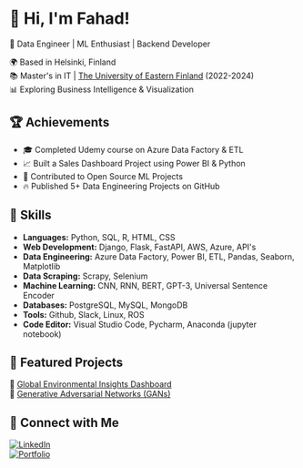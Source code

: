 # 👋 Hi, I'm Fahad!
🚀 Data Engineer | ML Enthusiast | Backend Developer  

🌍 Based in Helsinki, Finland  
📚 Master's in IT | [The University of Eastern Finland](https://www.uef.fi/en/degree-programme/masters-degree-programme-in-information-technology) (2022-2024)  
📊 Exploring Business Intelligence & Visualization  

## 🏆 Achievements
- 🎓 Completed Udemy course on Azure Data Factory & ETL
- 📈 Built a Sales Dashboard Project using Power BI & Python
- 🏅 Contributed to Open Source ML Projects
- 🔥 Published 5+ Data Engineering Projects on GitHub

## 🚀 Skills
- **Languages:** Python, SQL, R, HTML, CSS
- **Web Development:** Django, Flask, FastAPI, AWS, Azure, API's
- **Data Engineering:** Azure Data Factory, Power BI, ETL, Pandas, Seaborn, Matplotlib
- **Data Scraping:** Scrapy, Selenium
- **Machine Learning:** CNN, RNN, BERT, GPT-3, Universal Sentence Encoder
- **Databases:** PostgreSQL, MySQL, MongoDB
- **Tools:** Github, Slack, Linux, ROS
- **Code Editor:** Visual Studio Code, Pycharm, Anaconda (jupyter notebook)  

## 📂 Featured Projects
🔹 [Global Environmental Insights Dashboard](https://github.com/iamfahad43/Global-Environmental-Insights)  
🔹 [Generative Adversarial Networks (GANs)](https://github.com/iamfahad43/GAN)  

## 🤝 Connect with Me
[![LinkedIn](https://img.shields.io/badge/LinkedIn-Connect-blue?style=flat&logo=linkedin)](https://linkedin.com/in/fahadmahmood43)  
[![Portfolio](https://img.shields.io/badge/Portfolio-View-green?style=flat&logo=firefox)](https://docs.google.com/document/d/1YQum5qcVeTALq_QXy1pT1koUOIklctKp1BZ1v-7R0tI/edit?usp=sharing)  
